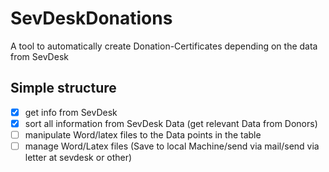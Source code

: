 # SevDeskDonations

 A tool to automatically create Donation-Certificates depending on the data from SevDesk

## Simple structure

- [x] get info from SevDesk
- [x] sort all information from SevDesk Data (get relevant Data from Donors)
- [ ] manipulate Word/latex files to the Data points in the table
- [ ] manage Word/Latex files (Save to local Machine/send via mail/send via letter at sevdesk or other)
